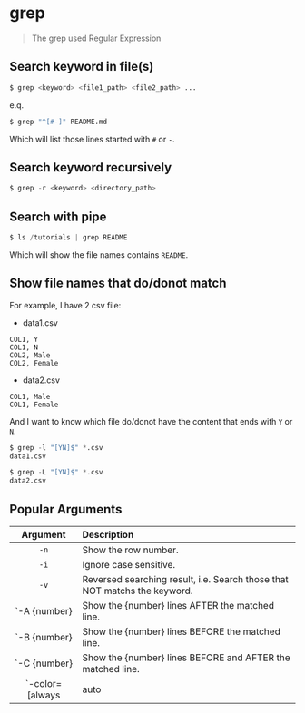# grep

> The grep used Regular Expression

## Search keyword in file(s)

```s
$ grep <keyword> <file1_path> <file2_path> ...
```

e.q.

```s
$ grep "^[#-]" README.md
```

Which will list those lines started with `#` or `-`.



## Search keyword recursively

```s
$ grep -r <keyword> <directory_path>
```

## Search with pipe

```s
$ ls /tutorials | grep README 
```

Which will show the file names contains `README`.


## Show file names that do/donot match

For example, I have 2 csv file:

- data1.csv

```
COL1, Y
COL1, N
COL2, Male
COL2, Female
```

- data2.csv

```
COL1, Male
COL1, Female
```

And I want to know which file do/donot have the content that ends with `Y` or `N`.

```s
$ grep -l "[YN]$" *.csv
data1.csv
```

```s
$ grep -L "[YN]$" *.csv
data2.csv
```




## Popular Arguments

| Argument | Description |
|:--------:|:------------|
| `-n` | Show the row number. |
| `-i` | Ignore case sensitive. |
| `-v` | Reversed searching result, i.e. Search those that NOT matchs the keyword. |
| `-A {number} | Show the {number} lines AFTER the matched line. |
| `-B {number} | Show the {number} lines BEFORE the matched line. |
| `-C {number} | Show the {number} lines BEFORE and AFTER the matched line. |
| `-color=[always|auto|never] | Show the result with color. |

